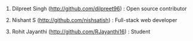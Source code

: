 1. Dilpreet Singh (http://github.com/dilpreet96) : Open source contributor

2. Nishant S (http://github.com/nishsatish) : Full-stack web developer

3. Rohit Jayanthi (http://github.com/RJayanthi16) : Student

